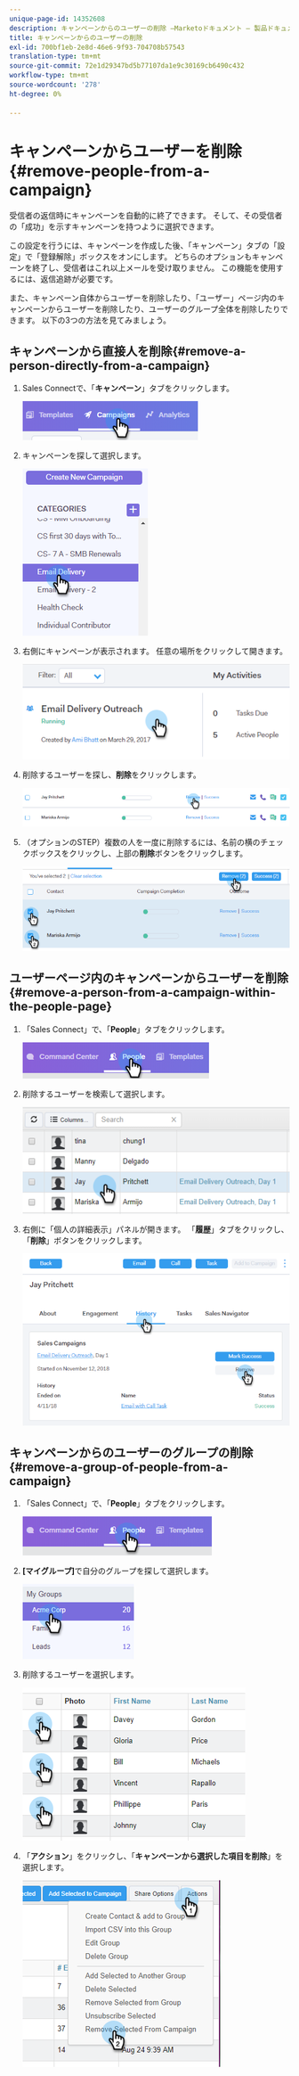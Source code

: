 ```yaml
---
unique-page-id: 14352608
description: キャンペーンからのユーザーの削除 —Marketoドキュメント — 製品ドキュメント
title: キャンペーンからのユーザーの削除
exl-id: 700bf1eb-2e8d-46e6-9f93-704708b57543
translation-type: tm+mt
source-git-commit: 72e1d29347bd5b77107da1e9c30169cb6490c432
workflow-type: tm+mt
source-wordcount: '278'
ht-degree: 0%

---
```


# キャンペーンからユーザーを削除{#remove-people-from-a-campaign}

受信者の返信時にキャンペーンを自動的に終了できます。 そして、その受信者の「成功」を示すキャンペーンを持つように選択できます。

この設定を行うには、キャンペーンを作成した後、「キャンペーン」タブの「設定」で「登録解除」ボックスをオンにします。 どちらのオプションもキャンペーンを終了し、受信者はこれ以上メールを受け取りません。 この機能を使用するには、返信追跡が必要です。

また、キャンペーン自体からユーザーを削除したり、「ユーザー」ページ内のキャンペーンからユーザーを削除したり、ユーザーのグループ全体を削除したりできます。 以下の3つの方法を見てみましょう。

## キャンペーンから直接人を削除{#remove-a-person-directly-from-a-campaign}

1. Sales Connectで、「**キャンペーン**」タブをクリックします。

   ![](assets/one.png)

1. キャンペーンを探して選択します。

   ![](assets/two.png)

1. 右側にキャンペーンが表示されます。 任意の場所をクリックして開きます。

   ![](assets/three.png)

1. 削除するユーザーを探し、**削除**&#x200B;をクリックします。

   ![](assets/four.png)

1. （オプションのSTEP）複数の人を一度に削除するには、名前の横のチェックボックスをクリックし、上部の&#x200B;**削除**&#x200B;ボタンをクリックします。

   ![](assets/five.png)

## ユーザーページ内のキャンペーンからユーザーを削除{#remove-a-person-from-a-campaign-within-the-people-page}

1. 「Sales Connect」で、「**People**」タブをクリックします。

   ![](assets/one-a.png)

1. 削除するユーザーを検索して選択します。

   ![](assets/two-a.png)

1. 右側に「個人の詳細表示」パネルが開きます。 「**履歴**」タブをクリックし、「**削除**」ボタンをクリックします。

   ![](assets/three-a.png)

## キャンペーンからのユーザーのグループの削除{#remove-a-group-of-people-from-a-campaign}

1. 「Sales Connect」で、「**People**」タブをクリックします。

   ![](assets/one-b.png)

1. **[マイグループ]**&#x200B;で自分のグループを探して選択します。

   ![](assets/two-b.png)

1. 削除するユーザーを選択します。

   ![](assets/three-b.png)

1. 「**アクション**」をクリックし、「**キャンペーンから選択した項目を削除**」を選択します。

   ![](assets/four-b.png)
